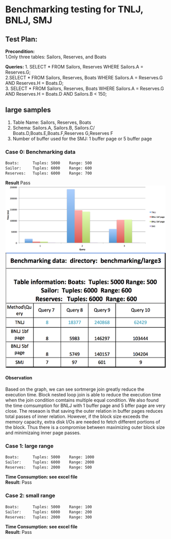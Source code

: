 # Benchmarking testing for TNLJ, BNLJ, SMJ

## Test Plan:
**Precondition:**  
	1.Only three tables: Sailors, Reserves, and Boats 
	   
**Queries:**
		1. SELECT * FROM Sailors, Reserves WHERE Sailors.A = Reserves.G;  
		2.SELECT * FROM Sailors, Reserves, Boats WHERE Sailors.A = Reserves.G AND Reserves.H = Boats.D;  
		3. SELECT * FROM Sailors, Reserves, Boats WHERE Sailors.A = Reserves.G AND Reserves.H = Boats.D AND Sailors.B < 150;

## large samples
1. Table Name: Sailors, Reserves, Boats     
2. Schema: Sailors.A, Sailors.B, Sailors.C/ Boats.D,Boats.E,Boats.F,Reserves G,Reserves F  
3. Number of buffer used for the SMJ: 1 buffer page or 5 buffer page  
 
### Case 0: Benchmarking data 
	Boats:		Tuples: 5000	Range: 500	
	Sailor: 	Tuples: 6000 	Range: 600
	Reserves:   Tuples: 6000 	Range: 700
**Result** Pass  
<img src="graph.png">
<img src="table.png">

#### Observation
Based on the graph, we can see sortmerge join greatly reduce the execution time. Block nested loop join is able to reduce the execution time when the join condition comtains multiple equal condition. We also found the time comsumption for BNLJ with 1 buffer page and 5 bffer page are very close. The reseaon is that saving the outer relation in buffer pages reduces total passes of inner relation. However, if the block size exceeds the memory capacity, extra disk I/Os are needed to fetch different portions of the block. Thus there is a compromise between maximizing outer block size and minimizaing inner page passes. 

### Case 1: large range 
	Boats:		Tuples: 5000	Range: 1000	
	Sailor: 	Tuples: 6000 	Range: 2000
	Reserves:   Tuples: 2000 	Range: 500
 **Time Consumption: see excel file**  
**Result:** Pass 
### Case 2: small range
	Boats:		Tuples: 5000	Range: 100  
	Sailor: 	Tuples: 6000 	Range: 200
	Reserves:   Tuples: 2000 	Range: 300  
**Time Consumption: see excel file**  
**Result:** Pass

